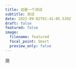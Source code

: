 ```yaml
---
title: 这是一个测试
subtitle: 测试
date: 2022-09-02T01:41:05.539Z
draft: false
featured: false
image:
  filename: featured
  focal_point: Smart
  preview_only: false
---
```

 测